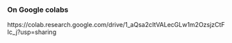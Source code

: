  <h3>On Google colabs</h3>
  https://colab.research.google.com/drive/1_aQsa2cItVALecGLw1m2OzsjzCtFIc_j?usp=sharing

